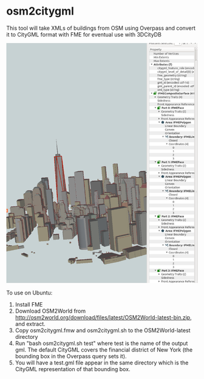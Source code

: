 # osm2citygml
This tool will take XMLs of buildings from OSM using Overpass and convert it to CityGML format with FME for eventual use with 3DCityDB

![Screenshot](screenshot.png "Screenshot")

To use on Ubuntu:

1. Install FME
2. Download OSM2World from http://osm2world.org/download/files/latest/OSM2World-latest-bin.zip, and extract.
3. Copy osm2citygml.fmw and osm2citygml.sh to the OSM2World-latest directory
4. Run "bash osm2citygml.sh test" where test is the name of the output gml. The default CityGML covers the financial district of New York (the bounding box in the Overpass query sets it).
5. You will have a test.gml file appear in the same directory which is the CityGML representation of that bounding box.
